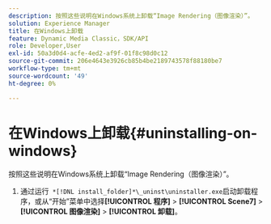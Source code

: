 ```yaml
---
description: 按照这些说明在Windows系统上卸载“Image Rendering（图像渲染）”。
solution: Experience Manager
title: 在Windows上卸载
feature: Dynamic Media Classic，SDK/API
role: Developer,User
exl-id: 50a3d0d4-acfe-4ed2-af9f-01f8c98d0c12
source-git-commit: 206e4643e3926cb85b4be2189743578f88180be7
workflow-type: tm+mt
source-wordcount: '49'
ht-degree: 0%

---
```


# 在Windows上卸载{#uninstalling-on-windows}

按照这些说明在Windows系统上卸载“Image Rendering（图像渲染）”。

1. 通过运行` *[!DNL install_folder]*\_uninst\uninstaller.exe`启动卸载程序，或从“开始”菜单中选择&#x200B;**[!UICONTROL 程序]** > **[!UICONTROL Scene7]** > **[!UICONTROL 图像渲染]** > **[!UICONTROL 卸载]**。
